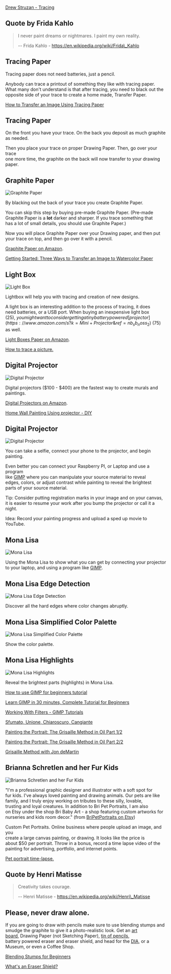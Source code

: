 [Drew Struzan - Tracing](https://www.youtube.com/watch?v=0fEMJp70tGU "Play Video")

## Quote by Frida Kahlo

> I never paint dreams or nightmares. I paint my own reality.
>
> \-- Frida Kahlo - https://en.wikipedia.org/wiki/Frida\_Kahlo

## Tracing Paper

Tracing paper does not need batteries, just a pencil.

Anybody can trace a printout of something they like with tracing paper.\
What many don't understand is that after tracing, you need to black out the\
opposite side of your trace to create a home made, Transfer Paper.

[How to Transfer an Image Using Tracing Paper](https://www.youtube.com/watch?v=JW5PYVbc6ho "Play Video")

## Tracing Paper

On the front you have your trace. On the back you deposit as much graphite\
as needed.

Then you place your trace on proper Drawing Paper. Then, go over your trace\
one more time, the graphite on the back will now transfer to your drawing\
paper.

## Graphite Paper

![Graphite Paper](files/graphite-paper.jpg)

By blacking out the back of your trace you create Graphite Paper.

You can skip this step by buying pre-made Graphite Paper. (Pre-made\
Graphite Paper is a **lot** darker and sharper. If you trace something that\
has a lot of small details, you should use Graphite Paper.)

Now you will place Graphite Paper over your Drawing paper, and then put\
your trace on top, and then go over it with a pencil.

[Graphite Paper on Amazon](https://www.amazon.com/graphite-paper/s?k=graphite+paper).

[Getting Started: Three Ways to Transfer an Image to Watercolor Paper](https://www.youtube.com/watch?v=fN-VtUBC7Ys "Play Video")

## Light Box

![Light Box](files/lightbox.jpg)

Lightbox will help you with tracing and creation of new designs.

A light box is an interesting addition to the process of tracing, it does\
need batteries, or a USB port. When buying an inexpensive light box ($25),\
you might want to consider getting a tiny battery powered [projector](https://www.amazon.com/s?k=Mini+Projector\&ref=nb_sb_noss_2)\
($75) as well.

[Light Boxes Paper on Amazon](https://www.amazon.com/s?k=Light+Box+Tracing\&ref=nb_sb_noss_2).

[How to trace a picture.](https://www.youtube.com/watch?v=cQGeOMCGh0U "Play Video")

## Digital Projector

![Digital Projector](files/projector.jpg)

Digital projectors ($100 - $400) are the fastest way to create murals and\
paintings.

[Digital Projectors on Amazon](https://www.amazon.com/Digital-Projectors/s?k=Digital+Projectors).

[Home Wall Painting Using projector - DIY](https://www.youtube.com/watch?v=iGDfa4T9yTE "Play Video")

## Digital Projector

![Digital Projector](files/projector-phone.jpg)

You can take a selfie, connect your phone to the projector, and begin\
painting.

Even better you can connect your Raspberry PI, or Laptop and use a program\
like [GIMP](https://www.gimp.org/) where you can manipulate your source material to reveal\
edges, colors, or adjust contrast while painting to reveal the brightest\
parts of your source material.

Tip: Consider putting registration marks in your image and on your canvas,\
it is easier to resume your work after you bump the projector or call it a\
night.

Idea: Record your painting progress and upload a sped up movie to YouTube.

## Mona Lisa

![Mona Lisa](files/mona1.jpg)

Using the Mona Lisa to show what you can get by connecting your projector\
to your laptop, and using a program like [GIMP](https://www.gimp.org/).

## Mona Lisa Edge Detection

![Mona Lisa Edge Detection](files/mona2.jpg)

Discover all the hard edges where color changes abruptly.

## Mona Lisa Simplified Color Palette

![Mona Lisa Simplified Color Palette](files/mona3.jpg)

Show the color palette.

## Mona Lisa Highlights

![Mona Lisa Highlights](files/mona4.jpg)

Reveal the brightest parts (highlights) in Mona Lisa.

[How to use GIMP for beginners tutorial](https://www.youtube.com/watch?v=7LXyClky6A8 "Play Video")

[Learn GIMP in 30 minutes, Complete Tutorial for Beginners](https://www.youtube.com/watch?v=IeABb8cwdUg "Play Video")

[Working With Filters - GIMP Tutorials](https://www.youtube.com/watch?v=BB6LM9IYcco "Play Video")

[Sfumato, Unione, Chiaroscuro, Cangiante](https://www.youtube.com/watch?v=Rp4G1pXx-cs "Play Video")

[Painting the Portrait: The Grisaille Method in Oil Part 1/2](https://www.youtube.com/watch?v=1183SVMyJVI "Play Video")

[Painting the Portrait: The Grisaille Method in Oil Part 2/2](https://www.youtube.com/watch?v=vN6aZSSGKGs "Play Video")

[Grisaille Method with Jon deMartin](https://www.youtube.com/watch?v=JPar_nzAEL0 "Play Video")

## Brianna Schretlen and her Fur Kids

![Brianna Schretlen and her Fur Kids](files/bri.jpg)

"I'm a professional graphic designer and illustrator with a soft spot for\
fur kids. I've always loved painting and drawing animals. Our pets are like\
family, and I truly enjoy working on tributes to these silly, lovable,\
trusting and loyal creatures. In addition to Bri Pet Portraits, I am also\
on Etsy under the shop Bri Baby Art - a shop featuring custom artworks for\
nurseries and kids room decor." (from [BriPetPortraits on Etsy](https://www.etsy.com/shop/BriPetPortraits))

Custom Pet Portraits. Online business where people upload an image, and you\
create a large canvas painting, or drawing. It looks like the price is\
about $50 per portrait. Throw in a bonus, record a time lapse video of the\
painting for advertising, portfolio, and internet points.

[Pet portrait time-lapse.](https://www.youtube.com/watch?v=Aqn363Z1f5A "Play Video")

## Quote by Henri Matisse

> Creativity takes courage.
>
> \-- Henri Matisse - https://en.wikipedia.org/wiki/Henri\_Matisse

## Please, never draw alone.

If you are going to draw with pencils make sure to use blending stumps and\
smudge the graphite to give it a photo-realistic look. Get an [art\
board](https://www.amazon.com/s/ref=nb_sb_noss?url=search-alias%3Darts-crafts\&field-keywords=Sketch+Tote+Drawing+), Drawing Paper (not Sketching Paper), [tin of pencils](https://www.amazon.com/s/ref=nb_sb_noss?url=search-alias%3Doffice-products\&field-keywords=Staedtler+Lumograph+Graphite+Drawing),\
battery powered eraser and eraser shield, and head for the [DIA](https://www.dia.org/), or a\
Museum, or even a Coffee Shop.

[Blending Stumps for Beginners](https://www.youtube.com/watch?v=zHiaJMf7m9Y "Play Video")

[What's an Eraser Shield?](https://www.youtube.com/watch?v=bluffx6sB04 "Play Video")
